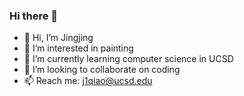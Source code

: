 ### Hi there 👋
- 👋 Hi, I’m Jingjing
- 👀 I’m interested in painting
- 🌱 I’m currently learning computer science in UCSD
- 💞️ I’m looking to collaborate on coding
- 📫 Reach me: j1qiao@ucsd.edu


<!--
**joyqiao1/joyqiao1** is a ✨ _special_ ✨ repository because its `README.md` (this file) appears on your GitHub profile.

Here are some ideas to get you started:

